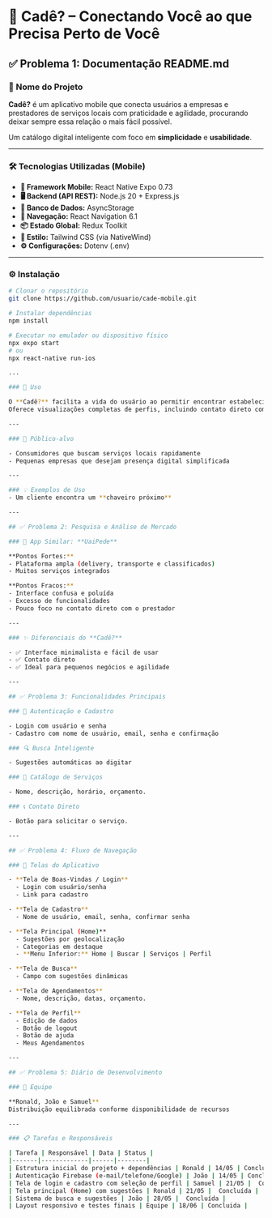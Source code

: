# 📱 Cadê? – Conectando Você ao que Precisa Perto de Você

## ✅ Problema 1: Documentação README.md

### 🧭 Nome do Projeto

**Cadê?** é um aplicativo mobile que conecta usuários a empresas e prestadores de serviços locais com praticidade e agilidade, procurando deixar sempre essa relação o mais fácil possível.

Um catálogo digital inteligente com foco em **simplicidade** e **usabilidade**.

---

### 🛠️ Tecnologias Utilizadas (Mobile)

- **📱 Framework Mobile:** React Native Expo 0.73  
- **🖥️ Backend (API REST):** Node.js 20 + Express.js  
- **💾 Banco de Dados:** AsyncStorage
- **🧭 Navegação:** React Navigation 6.1  
- **📦 Estado Global:** Redux Toolkit  
- **🎨 Estilo:** Tailwind CSS (via NativeWind)  
- **⚙️ Configurações:** Dotenv (.env)

---

### ⚙️ Instalação

```bash
# Clonar o repositório
git clone https://github.com/usuario/cade-mobile.git

# Instalar dependências
npm install

# Executar no emulador ou dispositivo físico
npx expo start 
# ou
npx react-native run-ios

...

### 🚀 Uso

O **Cadê?** facilita a vida do usuário ao permitir encontrar estabelecimentos com base em localização e preferências.  
Oferece visualizações completas de perfis, incluindo contato direto com prestadores.

---

### 🎯 Público-alvo

- Consumidores que buscam serviços locais rapidamente  
- Pequenas empresas que desejam presença digital simplificada

---

### 💡 Exemplos de Uso
- Um cliente encontra um **chaveiro próximo** 

---

## ✅ Problema 2: Pesquisa e Análise de Mercado

### 🔎 App Similar: **UaiPede**

**Pontos Fortes:**
- Plataforma ampla (delivery, transporte e classificados)
- Muitos serviços integrados

**Pontos Fracos:**
- Interface confusa e poluída
- Excesso de funcionalidades
- Pouco foco no contato direto com o prestador

---

### ✨ Diferenciais do **Cadê?**

- ✅ Interface minimalista e fácil de usar  
- ✅ Contato direto 
- ✅ Ideal para pequenos negócios e agilidade

---

## ✅ Problema 3: Funcionalidades Principais

### 🔐 Autenticação e Cadastro

- Login com usuário e senha
- Cadastro com nome de usuário, email, senha e confirmação

### 🔍 Busca Inteligente

- Sugestões automáticas ao digitar

### 🏪 Catálogo de Serviços

- Nome, descrição, horário, orçamento.

### 📞 Contato Direto

- Botão para solicitar o serviço.

---

## ✅ Problema 4: Fluxo de Navegação

### 📱 Telas do Aplicativo

- **Tela de Boas-Vindas / Login**  
  - Login com usuário/senha  
  - Link para cadastro

- **Tela de Cadastro**  
  - Nome de usuário, email, senha, confirmar senha

- **Tela Principal (Home)**  
  - Sugestões por geolocalização  
  - Categorias em destaque  
  - **Menu Inferior:** Home | Buscar | Serviços | Perfil

- **Tela de Busca**  
  - Campo com sugestões dinâmicas

- **Tela de Agendamentos**  
  - Nome, descrição, datas, orçamento.

- **Tela de Perfil**  
  - Edição de dados  
  - Botão de logout
  - Botão de ajuda
  - Meus Agendamentos

---

## ✅ Problema 5: Diário de Desenvolvimento

### 👥 Equipe

**Ronald, João e Samuel**  
Distribuição equilibrada conforme disponibilidade de recursos

---

### 📋 Tarefas e Responsáveis

| Tarefa | Responsável | Data | Status |
|-------|-------------|------|--------|
| Estrutura inicial do projeto + dependências | Ronald | 14/05 | Concluída |
| Autenticação Firebase (e-mail/telefone/Google) | João | 14/05 | Concluida |
| Tela de login e cadastro com seleção de perfil | Samuel | 21/05 |  Concluída |
| Tela principal (Home) com sugestões | Ronald | 21/05 |  Concluída |
| Sistema de busca e sugestões | João | 28/05 |  Concluída |
| Layout responsivo e testes finais | Equipe | 18/06 | Concluida |
